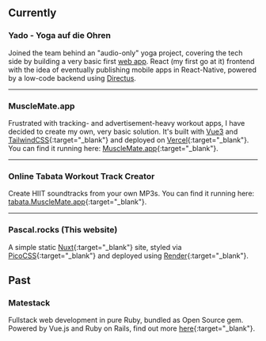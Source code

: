 ## Currently

### Yado - Yoga auf die Ohren
Joined the team behind an "audio-only" yoga project, covering the tech side by building a very basic first [web app](https://www.app.yado-yoga.de/). React (my first go at it) frontend with the idea of eventually publishing mobile apps in React-Native, powered by a low-code backend using [Directus](https://directus.io/).

---

### MuscleMate.app
Frustrated with tracking- and advertisement-heavy workout apps, I have decided to create my own, very basic solution. It's built with [Vue3](vuejs.org/) and [TailwindCSS](https://tailwindcss.com/){:target="_blank"} and deployed on [Vercel](https://vercel.com){:target="_blank"}. You can find it running here: [MuscleMate.app](https://musclemate.app){:target="_blank"}.

---

### Online Tabata Workout Track Creator
Create HIIT soundtracks from your own MP3s. You can find it running here: [tabata.MuscleMate.app](https://tabata.musclemate.app){:target="_blank"}.

---

### Pascal.rocks (This website)
A simple static [Nuxt](https://www.nuxt.com){:target="_blank"} site, styled via [PicoCSS](https://picocss.com/){:target="_blank"} and deployed using [Render](https://render.com){:target="_blank"}.

## Past

### Matestack
Fullstack web development in pure Ruby, bundled as Open Source gem. Powered by Vue.js and Ruby on Rails, find out more [here](https://matestack.io){:target="_blank"}.
